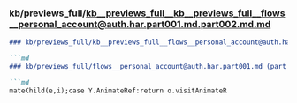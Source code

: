 ### kb/previews_full/kb__previews_full__kb__previews_full__flows__personal_account@auth.har.part001.md.part002.md.md

```md
### kb/previews_full/kb__previews_full__flows__personal_account@auth.har.part001.md.part002.md

```md
### kb/previews_full/flows__personal_account@auth.har.part001.md (part 002)

```md
mateChild(e,i);case Y.AnimateRef:return o.visitAnimateR
```

```

```

```
